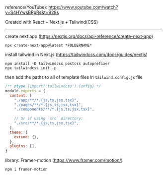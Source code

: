 reference(YouTube): https://www.youtube.com/watch?v=S4HYwsBRpRs&t=928s

Created with React + Next.js + Tailwind(CSS)

<hr>

create next app (https://nextjs.org/docs/api-reference/create-next-app)
```console
npx create-next-app@latest *FOLDERNAME*
```

install tailwind in Next.js (https://tailwindcss.com/docs/guides/nextjs)
```console
npm install -D tailwindcss postcss autoprefixer
npx tailwindcss init -p
```
then add the paths to all of template files in `tailwind.config.js` file
```js
/** @type {import('tailwindcss').Config} */
module.exports = {
  content: [
    "./app/**/*.{js,ts,jsx,tsx}",
    "./pages/**/*.{js,ts,jsx,tsx}",
    "./components/**/*.{js,ts,jsx,tsx}",
 
    // Or if using `src` directory:
    "./src/**/*.{js,ts,jsx,tsx}",
  ],
  theme: {
    extend: {},
  },
  plugins: [],
}
```

library: Framer-motion (https://www.framer.com/motion/)
```console
npm i framer-motion
```